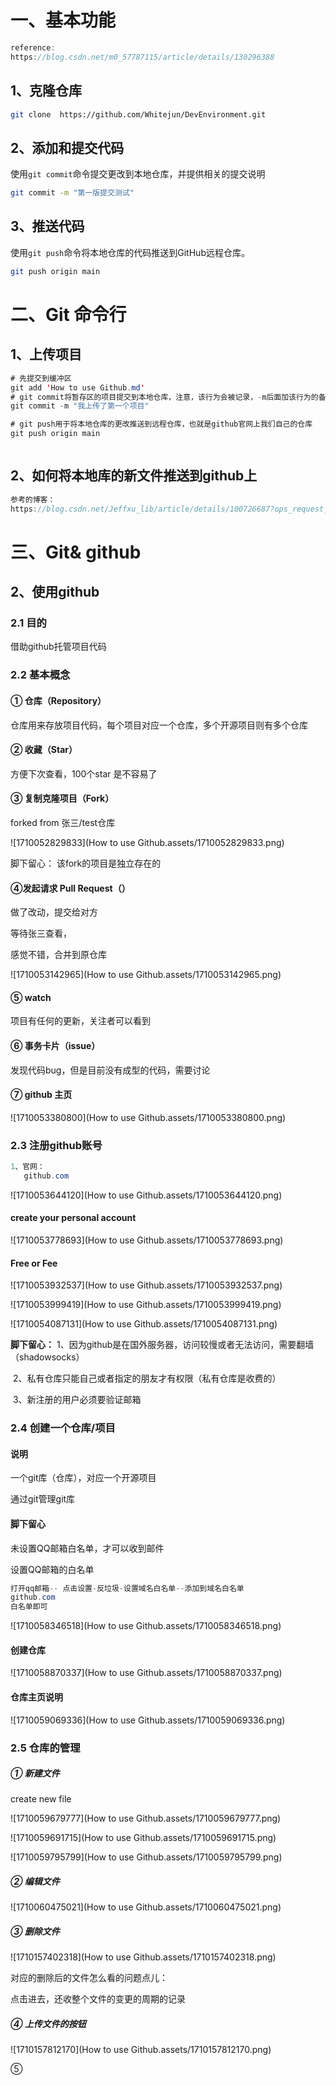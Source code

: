 # 一、基本功能

```java
reference:
https://blog.csdn.net/m0_57787115/article/details/130296388
```



## 1、克隆仓库

```bash
git clone  https://github.com/Whitejun/DevEnvironment.git
```



## 2、添加和提交代码

使用`git commit`命令提交更改到本地仓库，并提供相关的提交说明

```bash
git commit -m "第一版提交测试"
```



## 3、推送代码

使用`git push`命令将本地仓库的代码推送到GitHub远程仓库。

```bash
git push origin main
```





# 二、Git 命令行

## 1、上传项目

```java
# 先提交到缓冲区
git add 'How to use Github.md'
# git commit将暂存区的项目提交到本地仓库，注意，该行为会被记录，-m后面加该行为的备注，以提示自己或他人。
git commit -m "我上传了第一个项目"

# git push用于将本地仓库的更改推送到远程仓库，也就是github官网上我们自己的仓库
git push origin main



```



## 2、如何将本地库的新文件推送到github上

```java
参考的博客：
https://blog.csdn.net/Jeffxu_lib/article/details/100726687?ops_request_misc=&request_id=&biz_id=102&utm_term=%E5%A6%82%E4%BD%95%E5%B0%86%E6%9C%AC%E5%9C%B0%E5%BA%93%E7%9A%84%E6%96%B0%E6%96%87%E4%BB%B6%E6%8E%A8%E9%80%81%E5%88%B0github%E4%B8%8A&utm_medium=distribute.pc_search_result.none-task-blog-2~blog~sobaiduweb~default-3-100726687.142^v99^pc_search_result_base3&spm=1018.2226.3001.4450
```



# 三、Git& github

##  2、使用github

### 2.1 目的

借助github托管项目代码

### 2.2 基本概念

#### **①  仓库（Repository）**

仓库用来存放项目代码，每个项目对应一个仓库，多个开源项目则有多个仓库

#### **②  收藏（Star）**

方便下次查看，100个star 是不容易了

#### **③  复制克隆项目（Fork）**



forked from 张三/test仓库

![1710052829833](How to use Github.assets/1710052829833.png)

脚下留心： 该fork的项目是独立存在的



#### **④发起请求  Pull Request（）**

做了改动，提交给对方

等待张三查看，

感觉不错，合并到原仓库

![1710053142965](How to use Github.assets/1710053142965.png)

#### ⑤ watch

项目有任何的更新，关注者可以看到



#### ⑥ 事务卡片（issue）

发现代码bug，但是目前没有成型的代码，需要讨论



#### ⑦ github 主页

![1710053380800](How to use Github.assets/1710053380800.png)

### 2.3  注册github账号

```java
1、官网：
   github.com
```

![1710053644120](How to use Github.assets/1710053644120.png)



#### create your personal account



![1710053778693](How to use Github.assets/1710053778693.png)

#### Free or Fee

![1710053932537](How to use Github.assets/1710053932537.png)

![1710053999419](How to use Github.assets/1710053999419.png)

![1710054087131](How to use Github.assets/1710054087131.png)

**脚下留心：**
	1、因为github是在国外服务器，访问较慢或者无法访问，需要翻墙（shadowsocks）

​	2、私有仓库只能自己或者指定的朋友才有权限（私有仓库是收费的）

​	3、新注册的用户必须要验证邮箱



### 2.4 创建一个仓库/项目



#### 说明

一个git库（仓库），对应一个开源项目

通过git管理git库



#### 脚下留心

未设置QQ邮箱白名单，才可以收到邮件

设置QQ邮箱的白名单

```java
打开qq邮箱-- 点击设置-反垃圾-设置域名白名单--添加到域名白名单
github.com
白名单即可
```

![1710058346518](How to use Github.assets/1710058346518.png)



#### 创建仓库

![1710058870337](How to use Github.assets/1710058870337.png)



#### 仓库主页说明

![1710059069336](How to use Github.assets/1710059069336.png)



### 2.5 仓库的管理

##### ① 新建文件

create new file

![1710059679777](How to use Github.assets/1710059679777.png)

![1710059691715](How to use Github.assets/1710059691715.png)

![1710059795799](How to use Github.assets/1710059795799.png)



##### ② 编辑文件

![1710060475021](How to use Github.assets/1710060475021.png)

##### ③ 删除文件



![1710157402318](How to use Github.assets/1710157402318.png)

对应的删除后的文件怎么看的问题点儿：

点击进去，还收整个文件的变更的周期的记录



##### ④ 上传文件的按钮

![1710157812170](How to use Github.assets/1710157812170.png)



⑤ 

